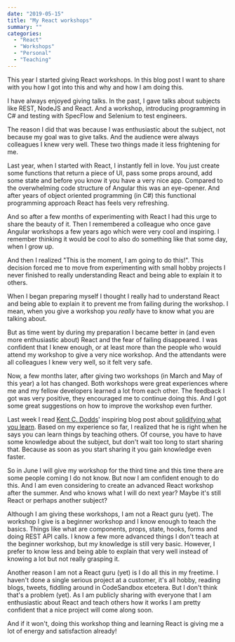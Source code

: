 ```yaml
---
date: "2019-05-15"
title: "My React workshops"
summary: ""
categories:
  - "React"
  - "Workshops"
  - "Personal"
  - "Teaching"
---
```


This year I started giving React workshops. In this blog post I want to share with
you how I got into this and why and how I am doing this.

I have always enjoyed giving talks. In the past, I gave talks
about subjects like REST, NodeJS and React. And a workshop, introducing programming in C# and
testing with SpecFlow and Selenium to test engineers.

The reason I did that was because I was enthusiastic about the subject, not because my
goal was to give talks. And the audience were always colleagues I knew very well.
These two things made it less frightening for me.

Last year, when I started with React, I instantly fell in love. You just create some functions
that return a piece of UI, pass some props around, add some state and before you know it you have
a very nice app. Compared to the overwhelming code structure of Angular this was an eye-opener.
And after years of object oriented programming (in C#) this functional programming approach React
has feels very refreshing.

And so after a few months of experimenting with React I had this urge to share the beauty of it.
Then I remembered a colleague who once gave Angular workshops a few years ago which were very cool
and inspiring. I remember thinking it would be cool to also do something like that some day, when
I grow up.

And then I realized "This is the moment, I am going to do this!". This decision forced me to move from
experimenting with small hobby projects I never finished to really
understanding React and being able to explain it to others.

When I began preparing myself I thought I really had to understand React and being able to explain
it to prevent me from failing during the workshop. I mean, when you give a workshop you _really_ have
to know what you are talking about.

But as time went by during my preparation I became better in (and even more enthusiastic about)
React and the fear of failing disappeared. I was confident that I knew enough, or at least more than
the people who would attend my workshop to give a very nice workshop. And the attendants were all
colleagues I knew very well, so it felt very safe.

Now, a few months later, after giving two workshops (in March and May of this year) a lot has changed.
Both workshops were great experiences where me and my fellow developers learned a lot from each other.
The feedback I got was very positive, they encouraged me to continue doing this. And I got some great
suggestions on how to improve the workshop even further.

Last week I read [Kent C. Dodds]' inspiring blog post about [solidifying what you learn]. Based on my
experience so far, I realized that he is right when he says you can learn things by teaching others.
Of course, you have to have some knowledge about the subject, but don't wait too long to start sharing
that. Because as soon as you start sharing it you gain knowledge even faster.

So in June I will give my workshop for the third time and this time there are some people coming I do
not know. But now I am confident enough to do this. And I am even considering to create an advanced
React workshop after the summer. And who knows what I will do next year? Maybe it's still React or
perhaps another subject?

Although I am giving these workshops, I am not a React guru (yet). The workshop I give is a
beginner workshop and I know enough to teach the basics. Things like what are components, props, state,
hooks, forms and doing REST API calls. I know a few more advanced things I don't teach at the beginner
workshop, but my knowledge is still very basic. However, I prefer to know less and being able to explain
that very well instead of knowing a lot but not really grasping it.

Another reason I am not a React guru (yet) is I do all this in my freetime. I haven't done a single serious
project at a customer, it's all hobby, reading blogs, tweets, fiddling around in CodeSandbox etcetera. But
I don't think that's a problem (yet). As I am publicly sharing with everyone that I am enthusiastic about
React and teach others how it works I am pretty confident that a nice project will come along soon.

And if it won't, doing this workshop thing and learning React is giving me a lot of energy and satisfaction already!

[kent c. dodds]: https://twitter.com/kentcdodds
[solidifying what you learn]: https://kentcdodds.com/blog/solidifying-what-you-learn

